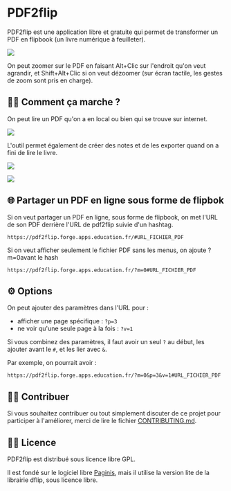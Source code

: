 # PDF2flip

PDF2flip est une application libre et gratuite qui permet de transformer un PDF en flipbook (un livre numérique à feuilleter).

![](https://minio.apps.education.fr/codimd-prod/uploads/upload_b8185f202723da1448a5401257556975.png)

On peut zoomer sur le PDF en faisant Alt+Clic sur l'endroit qu'on veut agrandir, et Shift+Alt+Clic si on veut dézoomer (sur écran tactile, les gestes de zoom sont pris en charge).

## 👩‍🔧 Comment ça marche ?

On peut lire un PDF qu'on a en local ou bien qui se trouve sur internet.

![](https://minio.apps.education.fr/codimd-prod/uploads/upload_1227de932ffea9096cf659956825244e.png)

L'outil permet également de créer des notes et de les exporter quand on a fini de lire le livre.

![](https://minio.apps.education.fr/codimd-prod/uploads/upload_5b45064b8b10310724c2879a0be2dafe.png)


![](https://minio.apps.education.fr/codimd-prod/uploads/upload_2b8f05239177dce1529af436d2d59f1b.png)

## 🌐 Partager un PDF en ligne sous forme de flipbok

Si on veut partager un PDF en ligne, sous forme de flipbook, on met l'URL de son PDF derrière l'URL de pdf2flip suivie d'un hashtag.

`https://pdf2flip.forge.apps.education.fr/#URL_FICHIER_PDF`

Si on veut afficher seulement le fichier PDF sans les menus, on ajoute ?m=0avant le hash

`https://pdf2flip.forge.apps.education.fr/?m=0#URL_FICHIER_PDF`

## ⚙️ Options

On peut ajouter des paramètres dans l'URL pour :
- afficher une page spécifique : `?p=3`
- ne voir qu'une seule page à la fois : `?v=1`

Si vous combinez des paramètres, il faut avoir un seul `?` au début, les ajouter avant le `#`, et les lier avec `&`.

Par exemple, on pourrait avoir :

`https://pdf2flip.forge.apps.education.fr/?m=0&p=3&v=1#URL_FICHIER_PDF`


## 🙋‍♀️ Contribuer

Si vous souhaitez contribuer ou tout simplement discuter de ce projet pour participer à l'améliorer, merci de lire le fichier [CONTRIBUTING.md](https://forge.apps.education.fr/pdf2flip/pdf2flip.forge.apps.education.fr/-/blob/main/CONTRIBUTING.md?ref_type=heads).

## 👩‍⚖️ Licence

PDF2flip est distribué sous licence libre GPL.

Il est fondé sur le logiciel libre [Paginis](https://github.com/ibra-kdbra/Paginis), mais il utilise la version lite de la librairie dflip, sous licence libre.